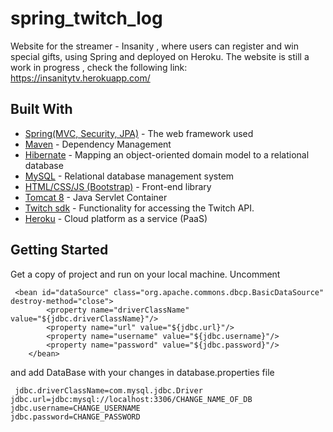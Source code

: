 # spring_twitch_log

Website for the streamer - Insanity , where users can register and win special gifts, using Spring and deployed on Heroku. The website is still a work in progress , check the following link: https://insanitytv.herokuapp.com/

## Built With

* [Spring(MVC, Security, JPA)](https://spring.io/) - The web framework used
* [Maven](https://maven.apache.org/) - Dependency Management
* [Hibernate](http://hibernate.org/) - Mapping an object-oriented domain model to a relational database
* [MySQL](https://www.mysql.com/) - Relational database management system
* [HTML/CSS/JS (Bootstrap)](https://getbootstrap.com/) - Front-end library
* [Tomcat 8](tomcat.apache.org/) - Java Servlet Container
* [Twitch sdk](https://github.com/justintv/twitch-js-sdk) - Functionality for accessing the Twitch API.
* [Heroku](https://www.heroku.com/) - Cloud platform as a service (PaaS)

## Getting Started

Get a copy of project and run on your local machine. 
Uncomment 

```
 <bean id="dataSource" class="org.apache.commons.dbcp.BasicDataSource" destroy-method="close">
        <property name="driverClassName" value="${jdbc.driverClassName}"/>
        <property name="url" value="${jdbc.url}"/>
        <property name="username" value="${jdbc.username}"/>
        <property name="password" value="${jdbc.password}"/>
    </bean>
```
and add DataBase with your changes in database.properties file

```
 jdbc.driverClassName=com.mysql.jdbc.Driver
jdbc.url=jdbc:mysql://localhost:3306/CHANGE_NAME_OF_DB
jdbc.username=CHANGE_USERNAME
jdbc.password=CHANGE_PASSWORD
```
